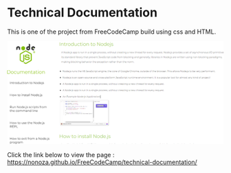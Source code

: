 # Technical Documentation

This is one of the project from FreeCodeCamp build using css and HTML.

![Technical Documentation](./images/desktop.PNG)


Click the link below to view the page :
https://nonoza.github.io/FreeCodeCamp/technical-documentation/
